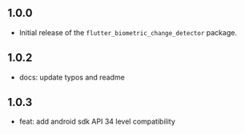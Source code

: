 ## 1.0.0
* Initial release of the `flutter_biometric_change_detector` package.

## 1.0.2
* docs: update typos and readme

## 1.0.3
* feat: add android sdk API 34 level compatibility